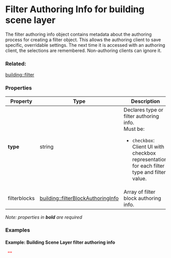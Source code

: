 # Filter Authoring Info for building scene layer

The filter authoring info object contains metadata about the authoring process for creating a filter object. This allows the authoring client to save specific, overridable settings.  The next time it is accessed with an authoring client, the selections are remembered. Non-authoring clients can ignore it.

### Related:

[building::filter](filter.md)
### Properties

| Property | Type | Description |
| --- | --- | --- |
| **type** | string | Declares type or filter authoring info.<div>Must be:<ul><li>`checkbox`: Client UI with checkbox representation for each filter type and filter value.</li></ul></div> |
| filterblocks | [building::filterBlockAuthoringInfo](filterBlockAuthoringInfo.md) | Array of filter block authoring info. |

*Note: properties in **bold** are required*

### Examples 

#### Example: Building Scene Layer filter authoring info 

```json
 "" 
```

